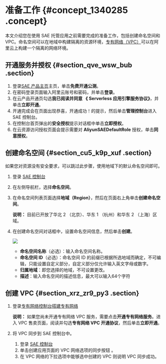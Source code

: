 # 准备工作 {#concept_1340285 .concept}

本文介绍您在使用 SAE 托管应用之前需要完成的准备工作，包括创建命名空间和 VPC。命名空间可以在地域中构建隔离的资源环境，[专有网络（VPC）](https://www.aliyun.com/product/vpc)可以在阿里云上构建一个隔离的网络环境。

## 开通服务并授权 {#section_qve_wsw_bub .section}

1.  登录[SAE 产品主页](https://www.aliyun.com/product/sae)主页，单击**免费开通公测**。
2.  在密码登录页面输入阿里云账号和密码，并单击**登录**。
3.  在云产品开通页勾选**我已阅读并同意 《 Serverless 应用引擎服务协议》**，并单击**立即开通**。
4.  开通完成会在页面出现恭喜，开通成功！的提示，然后单击**管理控制台**进入 SAE 控制台。
5.  在控制台首页弹出的**安全授权**提示对话框中单击**立即授权**。
6.  在云资源访问授权页面会提示需要对 **AliyunSAEDefaultRole** 授权，单击**同意授权**。

## 创建命名空间 {#section_cu5_k9p_xuf .section}

如果您对资源没有安全要求，可以跳过此步骤，使用地域下的默认命名空间即可。

1.  登录 [SAE 控制台](https://sae.console.aliyun.com/)
2.  在左侧导航栏，选择**命名空间**。
3.  在命名空间列表页面选择**地域（Region）**，然后在页面右上角单击**创建命名空间**。

    **说明：** 目前已开放了华北 2 （北京）、华东 1 （杭州）和华东 2 （上海）区域。

4.  在创建命名空间对话框中，设置命名空间信息，然后单击**创建**。

    ![](http://static-aliyun-doc.oss-cn-hangzhou.aliyuncs.com/assets/img/1067635/156721845952808_zh-CN.png)

    -   **命名空间名称**（必选）：输入命名空间名称。
    -   **命名空间 ID**（必选）：命名空间 ID 的前缀已根据所选地域而确定，不可编辑，只能设置自定义部分，自定义部分仅允许输入英文字母或数字。
    -   **归属地域**：即您选择的地域，不可设置更改。
    -   **描述**：输入命名空间的描述信息，最大可以输入64个字符

## 创建 VPC {#section_xrz_zr9_py3 .section}

1.  登录[专有网络控制台](https://vpc.console.aliyun.com/vpc?spm=a2c4g.11186623.2.17.3d762360lYV12a)[搭建专有网络](https://help.aliyun.com/document_detail/65430.html?spm=a2c4g.11186623.2.18.3d762360lYV12a)

    **说明：** 如果您尚未开通专有网络 VPC 服务，需要点击**开通专有网络服务**。进入 VPC 售卖页面，阅读并勾选**专有网络 VPC 开通协议**，然后单击**立即开通**。

2.  将 VPC 同步到 SAE 控制台中。
    1.  登录 [SAE 控制台](https://sae.console.aliyun.com/?spm=a2c4g.11186623.2.19.3d762360lYV12a)
    2.  单击创建应用页面的 VPC 网络选项的同步按钮 。
    3.  在 VPC 网络的下拉选项中能够选中创建的 VPC 则说明 VPC 同步成功。

